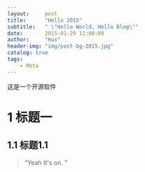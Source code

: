 ```yaml
---
layout:     post
title:      "Hello 2015"
subtitle:   " \"Hello World, Hello Blog\""
date:       2015-01-29 12:00:00
author:     "Hux"
header-img: "img/post-bg-2015.jpg"
catalog: true
tags:
    - Meta
---
```


这是一个开源软件
# 1 标题一
## 1.1 标题1.1


> “Yeah It's on. ”
